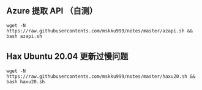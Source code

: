 ## Azure 提取 API （自测）

```shell
wget -N https://raw.githubusercontents.com/mskku999/notes/master/azapi.sh && bash azapi.sh
```

## Hax Ubuntu 20.04 更新过慢问题

```shell
wget -N https://raw.githubusercontents.com/mskku999/notes/master/haxu20.sh && bash haxu20.sh
```
